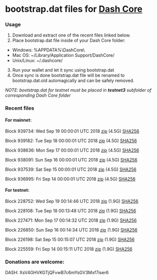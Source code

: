 # bootstrap.dat files for [Dash Core](https://www.dash.org)

### Usage

1. Download and extract one of the recent files linked below.
2. Place bootstrap.dat file inside of your Dash Core folder:
 - Windows: %APPDATA%\DashCore\
 - Mac OS: ~/Library/Application Support/DashCore/
 - Unix/Linux: ~/.dashcore/
3. Run your wallet and let it sync using bootstrap.dat
4. Once sync is done bootstrap.dat file will be renamed to bootstrap.dat.old automagically and can be safely removed.

_NOTE: bootstrap.dat for testnet must be placed in **testnet3** subfolder of corresponding Dash Core folder_

### Recent files

#### For mainnet:

Block 939734: Wed Sep 19 00:00:01 UTC 2018 [zip](https://dash-bootstrap.ams3.digitaloceanspaces.com/mainnet/2018-09-19/bootstrap.dat.zip) (4.5G) [SHA256](https://dash-bootstrap.ams3.digitaloceanspaces.com/mainnet/2018-09-19/sha256.txt)

Block 939182: Tue Sep 18 00:00:01 UTC 2018 [zip](https://dash-bootstrap.ams3.digitaloceanspaces.com/mainnet/2018-09-18/bootstrap.dat.zip) (4.5G) [SHA256](https://dash-bootstrap.ams3.digitaloceanspaces.com/mainnet/2018-09-18/sha256.txt)

Block 938636: Mon Sep 17 00:00:01 UTC 2018 [zip](https://dash-bootstrap.ams3.digitaloceanspaces.com/mainnet/2018-09-17/bootstrap.dat.zip) (4.5G) [SHA256](https://dash-bootstrap.ams3.digitaloceanspaces.com/mainnet/2018-09-17/sha256.txt)

Block 938091: Sun Sep 16 00:00:01 UTC 2018 [zip](https://dash-bootstrap.ams3.digitaloceanspaces.com/mainnet/2018-09-16/bootstrap.dat.zip) (4.5G) [SHA256](https://dash-bootstrap.ams3.digitaloceanspaces.com/mainnet/2018-09-16/sha256.txt)

Block 937539: Sat Sep 15 00:00:01 UTC 2018 [zip](https://dash-bootstrap.ams3.digitaloceanspaces.com/mainnet/2018-09-15/bootstrap.dat.zip) (4.5G) [SHA256](https://dash-bootstrap.ams3.digitaloceanspaces.com/mainnet/2018-09-15/sha256.txt)

Block 936995: Fri Sep 14 00:00:01 UTC 2018 [zip](https://dash-bootstrap.ams3.digitaloceanspaces.com/mainnet/2018-09-14/bootstrap.dat.zip) (4.5G) [SHA256](https://dash-bootstrap.ams3.digitaloceanspaces.com/mainnet/2018-09-14/sha256.txt)


#### For testnet:

Block 228752: Wed Sep 19 00:14:46 UTC 2018 [zip](https://dash-bootstrap.ams3.digitaloceanspaces.com/testnet/2018-09-19/bootstrap.dat.zip) (1.9G) [SHA256](https://dash-bootstrap.ams3.digitaloceanspaces.com/testnet/2018-09-19/sha256.txt)

Block 228108: Tue Sep 18 00:13:48 UTC 2018 [zip](https://dash-bootstrap.ams3.digitaloceanspaces.com/testnet/2018-09-18/bootstrap.dat.zip) (1.9G) [SHA256](https://dash-bootstrap.ams3.digitaloceanspaces.com/testnet/2018-09-18/sha256.txt)

Block 227471: Mon Sep 17 00:14:32 UTC 2018 [zip](https://dash-bootstrap.ams3.digitaloceanspaces.com/testnet/2018-09-17/bootstrap.dat.zip) (1.9G) [SHA256](https://dash-bootstrap.ams3.digitaloceanspaces.com/testnet/2018-09-17/sha256.txt)

Block 226850: Sun Sep 16 00:14:34 UTC 2018 [zip](https://dash-bootstrap.ams3.digitaloceanspaces.com/testnet/2018-09-16/bootstrap.dat.zip) (1.9G) [SHA256](https://dash-bootstrap.ams3.digitaloceanspaces.com/testnet/2018-09-16/sha256.txt)

Block 226198: Sat Sep 15 00:15:07 UTC 2018 [zip](https://dash-bootstrap.ams3.digitaloceanspaces.com/testnet/2018-09-15/bootstrap.dat.zip) (1.9G) [SHA256](https://dash-bootstrap.ams3.digitaloceanspaces.com/testnet/2018-09-15/sha256.txt)

Block 225559: Fri Sep 14 00:15:11 UTC 2018 [zip](https://dash-bootstrap.ams3.digitaloceanspaces.com/testnet/2018-09-14/bootstrap.dat.zip) (1.9G) [SHA256](https://dash-bootstrap.ams3.digitaloceanspaces.com/testnet/2018-09-14/sha256.txt)


### Donations are welcome:

DASH: XsV4GHVKGTjQFvwB7c6mYsGV3Mxf7iser6
